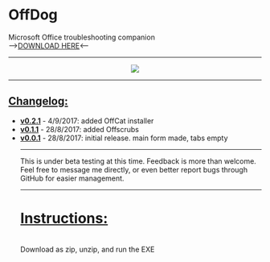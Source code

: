 # OffDog
Microsoft Office troubleshooting companion
<br>
--><a href="https://github.com/audricd/OffDog/releases">DOWNLOAD HERE</a><--
<hr>
<p align="center">
<img src=https://image.ibb.co/kqfEOa/offdog.png>
</p>

<hr>
<h2><u>Changelog:</u></h2>
<ul>
<li><b><u>v0.2.1</b></u> - 4/9/2017: added OffCat installer
<li><b><u>v0.1.1</b></u> - 28/8/2017: added Offscrubs
<li><b><u>v0.0.1</b></u> - 28/8/2017: initial release. main form made, tabs empty

<hr>
This is under beta testing at this time. Feedback is more than welcome. Feel free to message me directly, or even better report bugs through GitHub for easier management.

<hr>
<h1><u><b>Instructions:</u></b></h1>
<br>
Download as zip, unzip, and run the EXE
